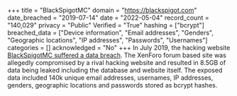+++
title = "BlackSpigotMC"
domain = "https://blackspigot.com"
date_breached = "2019-07-14"
date = "2022-05-04"
record_count = "140,029"
privacy = "Public"
Verified = "True"
hashing = ["bcrypt"]
breached_data = ["Device information", "Email addresses", "Genders", "Geographic locations", "IP addresses", "Passwords", "Usernames"]
categories = []
acknowledged = "No"
+++
In July 2019, the hacking website <a href="https://blackspigot.com/" target="_blank" rel="noopener">BlackSpigotMC suffered a data breach</a>. The XenForo forum based site was allegedly compromised by a rival hacking website and resulted in 8.5GB of data being leaked including the database and website itself. The exposed data included 140k unique email addresses, usernames, IP addresses, genders, geographic locations and passwords stored as bcrypt hashes.
